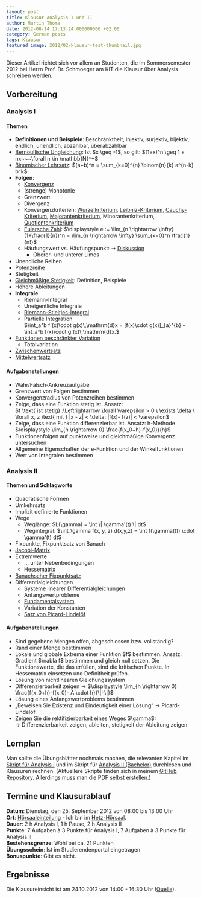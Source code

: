 ```yaml
---
layout: post
title: Klausur Analysis I und II
author: Martin Thoma
date: 2012-08-14 17:13:24.000000000 +02:00
category: German posts
tags: Klausur
featured_image: 2012/02/klausur-test-thumbnail.jpg
---
```

<div class="info">Dieser Artikel richtet sich vor allem an Studenten, die im Sommersemester 2012 bei Herrn Prof. Dr. Schmoeger am KIT die Klausur &uuml;ber Analysis schreiben werden.</div>

<h2>Vorbereitung</h2>

<h3>Analysis I</h3>
<h4>Themen</h4>
<ul>
  <li><strong>Definitionen und Beispiele</strong>: Beschr&auml;nktheit, injektiv, surjektiv, bijektiv, endlich, unendlich, abz&auml;hlbar, &uuml;berabz&auml;hlbar</li>
  <li><a href="http://de.wikipedia.org/wiki/Bernoullische_Ungleichung">Bernoullische Ungleichung</a>: Ist $x \geq -1$, so gilt: $(1+x)^n \geq 1 + nx~~~\forall n \in \mathbb{N}^+$</li>
  <li><a href="http://de.wikipedia.org/wiki/Binomischer_Lehrsatz">Binomischer Lehrsatz</a>: $(a+b)^n = \sum_{k=0}^{n} \binom{n}{k} a^{n-k} b^k$</li>
  <li><strong>Folgen</strong>:
    <ul>
      <li><a href="../konvergenz-von-folgen/">Konvergenz</a></li>
      <li>(strenge) Monotonie</li>
      <li>Grenzwert</li>
      <li>Divergenz</li>
      <li>Konvergenzkriterien: <a href="http://de.wikipedia.org/wiki/Wurzelkriterium">Wurzelkriterium</a>, <a href="http://de.wikipedia.org/wiki/Leibniz-Kriterium">Leibniz-Kriterium</a>, <a href="http://de.wikipedia.org/wiki/Cauchykriterium">Cauchy-Kriterium</a>, <a href="http://de.wikipedia.org/wiki/Majorantenkriterium">Majorantenkriterium</a>, Minorantenkriterium, <a href="http://de.wikipedia.org/wiki/Quotientenkriterium">Quotientenkriterium</a></li>
      <li><a href="http://de.wikipedia.org/wiki/Eulersche_Zahl">Eulersche Zahl</a>: $\displaystyle e := \lim_{n \rightarrow \infty}(1+\frac{1}{n})^n = \lim_{n \rightarrow \infty} \sum_{k=0}^n \frac{1}{n!}$</li>
      <li>H&auml;ufungswert vs. H&auml;ufungspunkt: &rarr; <a href="http://de.wikipedia.org/wiki/Diskussion:H%C3%A4ufungspunkt#H.C3.A4ufungspunkt_und_H.C3.A4ufungswert">Diskussion</a>
          <ul>
            <li>Oberer- und unterer Limes</li>
          </ul>
      </li>
    </ul>
  </li>
  <li>Unendliche Reihen</li>
  <li><a href="http://de.wikipedia.org/wiki/Potenzreihe">Potenzreihe</a></li>
  <li>Stetigkeit</li>
  <li><a href="http://de.wikipedia.org/wiki/Gleichm%C3%A4%C3%9Fige_Stetigkeit">Gleichm&auml;&szlig;ige Stetigkeit</a>: Definition, Beispiele</li>
  <li>H&ouml;here Ableitungen</li>
  <li><strong>Integrale</strong>
    <ul>
      <li>Riemann-Integral</li>
      <li>Uneigentliche Integrale</li>
      <li><a href="http://de.wikipedia.org/wiki/Riemann-Stieltjes-Integral">Riemann-Stieltjes-Integral</a></li>
      <li>Partielle Integration<br/>$\int_a^b f'(x)\cdot g(x)\,\mathrm{d}x 
= [f(x)\cdot g(x)]_{a}^{b} - \int_a^b f(x)\cdot g'(x)\,\mathrm{d}x.$</li>
    </ul>
  </li>
  <li><a href="http://de.wikipedia.org/wiki/Beschr%C3%A4nkte_Variation">Funktionen beschr&auml;nkter Variation</a>
    <ul>
      <li>Totalvariation</li>
    </ul>
  </li>
  <li><a href="http://de.wikipedia.org/wiki/Zwischenwertsatz">Zwischenwertsatz</a></li>
  <li><a href="http://de.wikipedia.org/wiki/Mittelwertsatz_der_Differentialrechnung">Mittelwertsatz</a></li>
</ul>

<h4>Aufgabenstellungen</h4>
<ul>
  <li>Wahr/Falsch-Ankreuzaufgabe</li>
  <li>Grenzwert von Folgen bestimmen</li>
  <li>Konvergenzradius von Potenzreihen bestimmen</li>
  <li>Zeige, dass eine Funktion stetig ist. Ansatz: <br>
      $f \text{ ist stetig} :\Leftrightarrow \forall \varepsilon > 0 \ \exists \delta \ \forall x, z \text{ mit } |x - z| < \delta: |f(x)- f(z)| < \varepsilon$</li>
  <li>Zeige, dass eine Funktion differenzierbar ist. Ansatz: h-Methode<br/>
      $\displaystyle \lim_{h \rightarrow 0} \frac{f(x_0+h)-f(x_0)}{h}$</li>
  <li>Funktionenfolgen auf punktweise und gleichm&auml;&szlig;ige Konvergenz untersuchen</li>
  <li>Allgemeine Eigenschaften der e-Funktion und der Winkelfunktionen</li>
  <li>Wert von Integralen bestimmen</li>
</ul>

<h3>Analysis II</h3>
<h4>Themen und Schlagworte</h4>
<ul>
  <li>Quadratische Formen</li>
  <li>Umkehrsatz</li>
  <li>Implizit definierte Funktionen</li>
  <li>Wege
    <ul>
      <li>Wegl&auml;nge: $L(\gamma) = \int \| \gamma'(t) \| dt$</li>
      <li>Wegintegral: $\int_\gamma f(x, y, z) d(x,y,z) = \int f(\gamma(t)) \cdot \gamma'(t) dt$</li>
    </ul>
  </li>
  <li>Fixpunkte, Fixpunktsatz von Banach</li>
  <li><a href="http://de.wikipedia.org/wiki/Jacobi-Matrix">Jacobi-Matrix</a></li>
  <li>Extremwerte
    <ul>
      <li>... unter Nebenbedingungen</li>
      <li>Hessematrix</li>
    </ul>
  </li>
  <li><a href="http://de.wikipedia.org/wiki/Banachscher_Fixpunktsatz">Banachscher Fixpunktsatz</a></li>
  <li>Differentialgleichungen
    <ul>
      <li>Systeme linearer Differentialgleichungen</li>
      <li>Anfangswertprobleme</li>
      <li><a href="http://de.wikipedia.org/wiki/Fundamentalsystem_(Mathematik)">Fundamentalsystem</a></li>
      <li>Variation der Konstanten</li>
      <li><a href="http://de.wikipedia.org/wiki/Satz_von_Picard-Lindel%C3%B6f">Satz von Picard-Lindel&ouml;f</a></li>
    </ul>
  </li>
</ul>

<h4>Aufgabenstellungen</h4>
<ul>
  <li>Sind gegebene Mengen offen, abgeschlossen bzw. vollst&auml;ndig?</li>
  <li>Rand einer Menge besttimmen</li>
  <li>Lokale und globale Extrema einer Funktion $f$ bestimmen. Ansatz:<br/>
      Gradient $\nabla f$ bestimmen und gleich null setzen. Die Funktionswerte, die das erf&uuml;llen, sind die kritischen Punkte. In Hessematrix einsetzen und Definitheit pr&uuml;fen.</li>
  <li>L&ouml;sung von nichtlinearen Gleichungssystem</li>
  <li>Differenzierbarkeit zeigen &rarr; $\displaystyle \lim_{h \rightarrow 0} \frac{f(x_0+h)-f(x_0)- A \cdot h}{\|h\|}$</li>
  <li>L&ouml;sung eines Anfangswertproblems bestimmen</li>
  <li>&bdquo;Beweisen Sie Existenz und Eindeutigkeit einer L&ouml;sung&ldquo; &rarr; Picard-Lindel&ouml;f</li>
  <li>Zeigen Sie die rektifizierbarkeit eines Weges $\gamma$:<br/>
      &rarr; Differenzierbarkeit zeigen, ableiten, stetigkeit der Ableitung zeigen.</li>
</ul>

<h2>Lernplan</h2>
Man sollte die &Uuml;bungsbl&auml;tter nochmals machen, die relevanten Kapitel im <a href="http://mitschriebwiki.nomeata.de/Ana1.pdf">Skript f&uuml;r Analysis I</a> und im Skript f&uuml;r <a href="http://mitschriebwiki.nomeata.de/SS10/Ana2Bachelor.pdf">Analysis II (Bachelor)</a> durchlesen und Klausuren rechnen. (Aktuellere Skripte finden sich in meinem <a href="https://github.com/MartinThoma/LaTeX-examples/tree/master/documents">GitHub Repository</a>. Allerdings muss man die PDF selbst erstellen.)

<h2>Termine und Klausurablauf</h2>
<strong>Datum</strong>: Dienstag, den 25. September 2012 von 08:00 bis 13:00 Uhr<br/>
<strong>Ort</strong>: <a href="http://www.math.kit.edu/iana3/~schmoeger/seite/einteilung/de">H&ouml;rsaaleinteilung</a> - Ich bin im <a href="https://maps.google.com/maps?q=49.009522,8.412978&ll=49.009522,8.412979&spn=0.000932,0.002642&num=1&t=m&z=19">Hetz-H&ouml;rsaal</a>.<br/>
<strong>Dauer</strong>: 2 h Analysis I, 1 h Pause, 2 h Analysis II<br/>
<strong>Punkte</strong>: 7 Aufgaben &agrave; 3 Punkte f&uuml;r Analysis I, 7 Aufgaben &agrave; 3 Punkte f&uuml;r Analysis II<br/>
<strong>Bestehensgrenze</strong>: Wohl bei ca. 21 Punkten<br/>
<strong>&Uuml;bungsschein</strong>: Ist im Studierendenportal eingetragen<br/>
<strong>Bonuspunkte</strong>: Gibt es nicht.

<h2>Ergebnisse</h2>
Die Klausureinsicht ist am 24.10.2012 von 14:00 - 16:30 Uhr (<a href="http://www.math.kit.edu/iana3/lehre/ana22012s/event/einsicht/">Quelle</a>).

